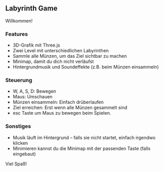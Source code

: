 ## Labyrinth Game

Willkommen! 
### Features
- 3D-Grafik mit Three.js
- Zwei Level mit unterschiedlichen Labyrinthen
- Sammle alle Münzen, um das Ziel sichtbar zu machen
- Minimap, damit du dich nicht verläufst
- Hintergrundmusik und Soundeffekte (z.B. beim Münzen einsammeln)

### Steuerung
- W, A, S, D: Bewegen
- Maus: Umschauen
- Münzen einsammeln: Einfach drüberlaufen
- Ziel erreichen: Erst wenn alle Münzen gesammelt sind
- esc Taste um Maus zu bewegen beim Spielen. 

### Sonstiges
- Musik läuft im Hintergrund – falls sie nicht startet, einfach irgendwo klicken
- Minimieren kannst du die Minimap mit der passenden Taste (falls eingebaut)

Viel Spaß! 

